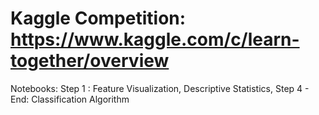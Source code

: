 
# Kaggle Competition: https://www.kaggle.com/c/learn-together/overview

Notebooks: Step 1 : Feature Visualization, Descriptive Statistics, 
           Step 4 - End: Classification Algorithm

